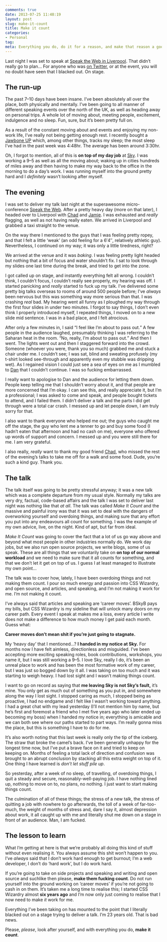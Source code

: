 ```yaml
---
comments: true
date: 2013-07-25 11:48:19
layout: post
slug: make-it-count
title: Make it count
categories:
- Personal
tag:
meta: Everything you do, do it for a reason, and make that reason a good one.
---
```


Last night I was set to speak at [Speak the Web in Liverpool](http://speaktheweb.org/).
That didn’t really go to plan… For anyone who was
[on Twitter](https://twitter.com/csswizardry/status/360125566923452417), or at
the event, you will no doubt have seen that I blacked out. On stage.

## The run-up

The past 7–10 days have been insane. I’ve been absolutely all over the place,
both physically and mentally. I’ve been going to all manner of different
speaking events over the north of the UK, as well as heading away on personal
trips. A whole lot of moving about, meeting people, excitement, indulgence and
no sleep. Fun, sure, but it’s been pretty full on.

As a result of the constant moving about and events and enjoying my non-work
life, I’ve really not being getting enough rest. I recently bought a
[Jawbone UP](https://jawbone.com/up) which, among other things, tracks my sleep;
the most sleep I’ve had in the past week was 4:48hr. The average has been around
3:30hr.

Oh, I forgot to mention, all of this is **on top of my day job** at
[Sky](http://www.sky.com/). I was working a 9–5 as well as all the moving about;
waking up in cities hundreds of miles away and then having to make my way back
to the office in the morning to do a day’s work. I was running myself into the
ground pretty hard and I _definitely_ wasn’t looking after myself.

## The evening

I was set to deliver my talk last night at the superawesome micro-conference
[Speak the Web](http://speaktheweb.org/). After a pretty heavy day (more on that
later), I headed over to Liverpool with [Chad](https://twitter.com/chadtomkiss)
and [Jamie](https://twitter.com/GotNoSugarBaby). I was exhausted and _really_
flagging, as well as not having really eaten. We arrived in Liverpool and
grabbed a taxi straight to the venue.

On the way there I mentioned to the guys that I was feeling pretty ropey, and
that I felt a little ‘weak’ (an odd feeling for a 6′4″, relatively athletic
guy). Nevertheless, I continued on my way; it was only a little tiredness,
right?

We arrived at the venue and it was _baking_. I was feeling pretty light headed
but nothing that a bit of focus and water shouldn’t fix. I sat to look through
my slides one last time during the break, and tried to get into the zone.

I got called up on stage, and instantly everything felt all wrong. I couldn’t
think, I couldn’t focus, I couldn’t really see properly, my hearing was off. I
started panicking and _really_ started to fuck up my talk. I’ve delivered some
pretty big talks overseas to rooms of around 500 people before; I’ve _always_
been nervous but this was something way more serious than that. I was crashing
_real_ bad. My hearing went all funny as I ploughed my way through the first
four slides in under two minutes. I forgot to say things, I don’t even think I
properly introduced myself, I repeated things, I moved on to a new slide mid
sentence. I was in a bad place, and I felt atrocious.

After only a few minutes in, I said <q>I feel like I’m about to pass out.</q> A
few people in the audience laughed, presumably thinking I was referring to the
Saharan heat in the room. <q>No, really, I’m about to pass out.</q> And then I
went.  The lights went out and then I staggered forward into the crowd. Someone
(whoever you were, thank you so much) grabbed me and stuck a chair under me. I
couldn’t see; I was sat, blind and sweating profusely (my t-shirt looked
see-through and apparently even my stubble was dripping wet). As I regained
vision I could just see a sea of eyes on me as I mumbled to
[Dan](https://twitter.com/hereinthehive) that I couldn’t continue. I was so
fucking embarrassed.

I really want to apologise to Dan and the audience for letting them down. People
keep telling me that I shouldn’t worry about it, and that people are more
concerned that I’m okay. I can see this, and really appreciate it, but I’m a
professional; I was asked to come and speak, and people bought tickets to
attend, and I failed them. I didn’t deliver a talk and the parts I did get
through were a total car crash. I messed up and let people down, I am truly
sorry for that.

I also want to thank everyone who helped me out; the guys who caught me off the
stage, the guy who lent me a tenner to go and buy some food (I hadn’t eaten that
afternoon and had no cash on me), everyone who offered up words of support and
concern. I messed up and you were still there for me. I am very grateful.

I also really, _really_ want to thank my good friend
[Chad](https://twitter.com/chadtomkiss), who missed the rest of the evening’s
talks to take me off for a walk and some food. Dude, you’re such a kind guy.
Thank you.

## The talk

The talk itself was going to be pretty stressful anyway; it was a new talk which
was a complete departure from my usual style. Normally my talks are very dry,
factual, code-based affairs and the talk I was set to deliver last night was
nothing like that _at all_. The talk was called _Make It Count_ and the massive
and painful irony was that it was set to deal with the dangers of overworking
yourself and overdoing things, and making sure that any effort you put into any
endeavours all count for something. I was the example of my own advice, live, on
the night. Kind of apt, but far from ideal.

_Make It Count_ was going to cover the fact that a lot of us go way above and
beyond what most people in other industries normally do. We work day jobs, but
we also run open source projects, we write blogs, some of us speak. These are
all things that we voluntarily take on **on top of our normal workload** and we
need to make sure that it all counts for something, and that we don’t let it get
on top of us. I guess I at least managed to illustrate my own point…

The talk was to cover how, lately, I have been overdoing things and not making
them count. I pour so much energy and passion into CSS Wizardry, and open
source, and articles, and speaking, and I’m not making it work for me. I’m not
making it count.

I’ve always said that articles and speaking are ‘career moves’. BSkyB pays my
bills, but CSS Wizardry is my sideline that will unlock many doors on my career
path. Every event I speak at makes me a loss, every article I write does not
make a difference to how much money I get paid each month. Guess what:

**Career moves don’t mean shit if you’re just going to stagnate.**

My ‘heavy day’ that I mentioned…? **I handed in my notice at Sky.** For months
now I have felt aimless, directionless and misguided. I’ve been accepting more
exciting speaking roles, book contributions, workshops, you name it, but I was
still working a 9–5. I love Sky, really I do, it’s been an unreal place to work
and has been the most formative work of my career, but I was just so bogged
down by it all. I was taking on too much and it was starting to weigh heavy. I
had lost sight and I wasn’t making things count.

I want to go on record as saying that **me leaving Sky is not Sky’s fault,**
it’s mine. You only get as much out of something as you put in, and somewhere
along the way I lost sight. I stopped caring as much, I stopped being as
proactive, I had no endgame and I felt like I wasn’t working toward anything. I
had a great chat with my lead yesterday (I’ll not mention him by name, but he’s
first and foremost a friend who I met five years ago who later ended up becoming
my boss) when I handed my notice in; everything is amicable and we can both see
where our paths started to part ways. I’m really gonna miss the place, but this
is something I have to do for me.

It’s also worth noting that this last week is really only the tip of the
iceberg. The straw that broke the camel’s back. I’ve been generally unhappy for
the longest time now, but I’ve put a brave face on it and tried to keep on
keeping on. Months of feeling a total lack of direction and confusion was
brought to an abrupt conclusion by stacking all this extra weight on top of it.
One thing I have learned is _don’t let stuff pile up_.

So yesterday, after a week of no sleep, of travelling, of overdoing things, I
quit a steady and secure, reasonably-well-paying job. I have nothing lined up,
nothing to move on to, no plans, no nothing. I just want to start making things
count.

The culmination of all of these things; the stress of a new talk, the stress of
quitting a job with nowhere to go afterwards, the toll of a week of
far-too-much, the weight of months of stress and, dare I say it, almost
depression about work, it all caught up with me and literally shut me down on a
stage in front of an audience. Man, I am fucked.

## The lesson to learn

What I’m getting at here is that we’re probably all doing this kind of stuff
without even realising it. You always assume this shit won’t happen to you. I’ve
_always_ said that I don’t work hard enough to get burnout; I’m a web developer,
I don’t do ‘hard work’, but I do work hard.

If you’re going to take on side projects and speaking and writing and open
source and suchlike then please, **make them fucking count**. Do not run
yourself into the ground working on ‘career moves’ if you’re not going to cash
in on them. It’s taken me a long time to realise this; I started CSS Wizardry
almost **six years ago** and I’m now only just coming to realise that I now need
to make _it_ work for me.

Everything I’ve been taking on has mounted to the point that I literally blacked
out on a stage trying to deliver a talk. I’m 23 years old. That is bad news.

Please, _please_, look after yourself, and with everything you do, **make it
count**.
